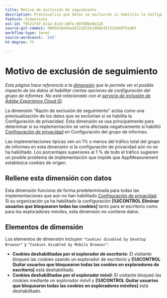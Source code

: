 ```yaml
---
title: Motivo de exclusión de seguimiento
description: Previsualiza qué datos se excluirán si habilita la Configuración de privacidad.
feature: Dimensions
exl-id: f0521f4f-b11e-4ce3-b0fe-60788be6b120
source-git-commit: d095628e94a45221815b1d08e35132de09f5ed8f
workflow-type: tm+mt
source-wordcount: '243'
ht-degree: 7%

---
```


# Motivo de exclusión de seguimiento

*Esta página hace referencia a la [dimensión](overview.md) que le permite ver el posible impacto de los datos al habilitar ciertas opciones de configuración del grupo de informes. No está relacionado con el [servicio de inclusión de Adobe Experience Cloud ID](https://experienceleague.adobe.com/docs/id-service/using/implementation/opt-in-service/optin-overview.html?lang=es).*

La dimensión &quot;Razón de exclusión de seguimiento&quot; actúa como una previsualización de los datos que se excluirían si se habilita la Configuración de privacidad. Esta dimensión se usa principalmente para determinar si su implementación se vería afectada negativamente si habilitó [Configuración de privacidad](https://experienceleague.adobe.com/docs/core-services/interface/administration/ec-cookies/browser-cookie-settings.html) en Configuración del grupo de informes.

Las implementaciones típicas ven un 1% o menos del tráfico total del grupo de informes en esta dimensión si la configuración de privacidad aún no se ha habilitado. Los porcentajes superiores al 1 % de todo el tráfico sugieren un posible problema de implementación que impide que AppMeasurement establezca cookies de origen.

## Rellene esta dimensión con datos

Esta dimensión funciona de forma predeterminada para todas las implementaciones que aún no han habilitado [Configuración de privacidad](https://experienceleague.adobe.com/docs/core-services/interface/administration/ec-cookies/browser-cookie-settings.html). Si su organización ya ha habilitado la configuración **[!UICONTROL Eliminar usuarios que bloquearon todas las cookies]** tanto para el escritorio como para los exploradores móviles, esta dimensión no contiene datos.

## Elementos de dimensión

Los elementos de dimensión incluyen `"Cookies disabled by Desktop Browser"` y `"Cookies disabled by Mobile Browser"`.

* **Cookies deshabilitadas por el explorador de escritorio**: El visitante bloqueó las cookies usando un explorador de escritorio y **[!UICONTROL Quitar usuarios que bloquearon todas las cookies en exploradores de escritorio]** está deshabilitado.
* **Cookies deshabilitadas por el explorador móvil**: El visitante bloqueó las cookies mediante un explorador móvil y **[!UICONTROL Quitar usuarios que bloquearon todas las cookies en exploradores móviles]** está deshabilitado.

